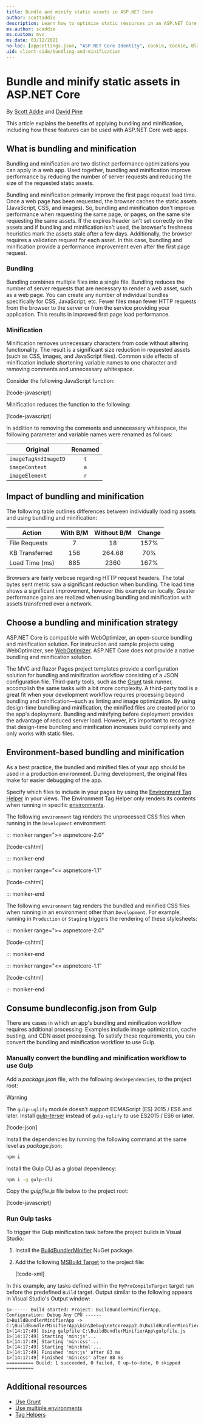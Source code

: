 ```yaml
---
title: Bundle and minify static assets in ASP.NET Core
author: scottaddie
description: Learn how to optimize static resources in an ASP.NET Core web application by applying bundling and minification techniques.
ms.author: scaddie
ms.custom: mvc
ms.date: 03/12/2021
no-loc: [appsettings.json, "ASP.NET Core Identity", cookie, Cookie, Blazor, "Blazor Server", "Blazor WebAssembly", "Identity", "Let's Encrypt", Razor, SignalR]
uid: client-side/bundling-and-minification
---
```

# Bundle and minify static assets in ASP.NET Core

By [Scott Addie](https://twitter.com/Scott_Addie) and [David Pine](https://twitter.com/davidpine7)

This article explains the benefits of applying bundling and minification, including how these features can be used with ASP.NET Core web apps.

## What is bundling and minification

Bundling and minification are two distinct performance optimizations you can apply in a web app. Used together, bundling and minification improve performance by reducing the number of server requests and reducing the size of the requested static assets.

Bundling and minification primarily improve the first page request load time. Once a web page has been requested, the browser caches the static assets (JavaScript, CSS, and images). So, bundling and minification don't improve performance when requesting the same page, or pages, on the same site requesting the same assets. If the expires header isn't set correctly on the assets and if bundling and minification isn't used, the browser's freshness heuristics mark the assets stale after a few days. Additionally, the browser requires a validation request for each asset. In this case, bundling and minification provide a performance improvement even after the first page request.

### Bundling

Bundling combines multiple files into a single file. Bundling reduces the number of server requests that are necessary to render a web asset, such as a web page. You can create any number of individual bundles specifically for CSS, JavaScript, etc. Fewer files mean fewer HTTP requests from the browser to the server or from the service providing your application. This results in improved first page load performance.

### Minification

Minification removes unnecessary characters from code without altering functionality. The result is a significant size reduction in requested assets (such as CSS, images, and JavaScript files). Common side effects of minification include shortening variable names to one character and removing comments and unnecessary whitespace.

Consider the following JavaScript function:

[!code-javascript[](../client-side/bundling-and-minification/samples/BuildBundlerMinifierApp/wwwroot/js/site.js)]

Minification reduces the function to the following:

[!code-javascript[](../client-side/bundling-and-minification/samples/BuildBundlerMinifierApp/wwwroot/js/site.min.js)]

In addition to removing the comments and unnecessary whitespace, the following parameter and variable names were renamed as follows:

Original | Renamed
--- | :---:
`imageTagAndImageID` | `t`
`imageContext` | `a`
`imageElement` | `r`

## Impact of bundling and minification

The following table outlines differences between individually loading assets and using bundling and minification:

Action | With B/M | Without B/M | Change
--- | :---: | :---: | :---:
File Requests  | 7   | 18     | 157%
KB Transferred | 156 | 264.68 | 70%
Load Time (ms) | 885 | 2360   | 167%

Browsers are fairly verbose regarding HTTP request headers. The total bytes sent metric saw a significant reduction when bundling. The load time shows a significant improvement, however this example ran locally. Greater performance gains are realized when using bundling and minification with assets transferred over a network.

## Choose a bundling and minification strategy

ASP.NET Core is compatible with WebOptimizer, an open-source bundling and minification solution. For instruction and sample projects using WebOptimizer, see [WebOptimizer](https://github.com/ligershark/WebOptimizer). ASP.NET Core does not provide a native bundling and minification solution.

The MVC and Razor Pages project templates provide a configuration solution for bundling and minification workflow consisting of a JSON configuration file. Third-party tools, such as the [Grunt](xref:client-side/using-grunt) task runner, accomplish the same tasks with a bit more complexity. A third-party tool is a great fit when your development workflow requires processing beyond bundling and minification&mdash;such as linting and image optimization. By using design-time bundling and minification, the minified files are created prior to the app's deployment. Bundling and minifying before deployment provides the advantage of reduced server load. However, it's important to recognize that design-time bundling and minification increases build complexity and only works with static files.

## Environment-based bundling and minification

As a best practice, the bundled and minified files of your app should be used in a production environment. During development, the original files make for easier debugging of the app.

Specify which files to include in your pages by using the [Environment Tag Helper](xref:mvc/views/tag-helpers/builtin-th/environment-tag-helper) in your views. The Environment Tag Helper only renders its contents when running in specific [environments](xref:fundamentals/environments).

The following `environment` tag renders the unprocessed CSS files when running in the `Development` environment:

::: moniker range=">= aspnetcore-2.0"

[!code-cshtml[](../client-side/bundling-and-minification/samples/BuildBundlerMinifierApp/Pages/_Layout.cshtml?highlight=3&range=21-24)]

::: moniker-end

::: moniker range="<= aspnetcore-1.1"

[!code-cshtml[](../client-side/bundling-and-minification/samples/BuildBundlerMinifierApp/Pages/_Layout.cshtml?highlight=3&range=9-12)]

::: moniker-end

The following `environment` tag renders the bundled and minified CSS files when running in an environment other than `Development`. For example, running in `Production` or `Staging` triggers the rendering of these stylesheets:

::: moniker range=">= aspnetcore-2.0"

[!code-cshtml[](../client-side/bundling-and-minification/samples/BuildBundlerMinifierApp/Pages/_Layout.cshtml?highlight=5&range=25-30)]

::: moniker-end

::: moniker range="<= aspnetcore-1.1"

[!code-cshtml[](../client-side/bundling-and-minification/samples/BuildBundlerMinifierApp/Pages/_Layout.cshtml?highlight=3&range=13-18)]

::: moniker-end

## Consume bundleconfig.json from Gulp

There are cases in which an app's bundling and minification workflow requires additional processing. Examples include image optimization, cache busting, and CDN asset processing. To satisfy these requirements, you can convert the bundling and minification workflow to use Gulp.

### Manually convert the bundling and minification workflow to use Gulp

Add a *package.json* file, with the following `devDependencies`, to the project root:

> [!WARNING]
> The `gulp-uglify` module doesn't support ECMAScript (ES) 2015 / ES6 and later. Install [gulp-terser](https://www.npmjs.com/package/gulp-terser) instead of `gulp-uglify` to use ES2015 / ES6 or later.

[!code-json[](../client-side/bundling-and-minification/samples/BuildBundlerMinifierApp/package.json?range=5-13)]

Install the dependencies by running the following command at the same level as *package.json*:

```bash
npm i
```

Install the Gulp CLI as a global dependency:

```bash
npm i -g gulp-cli
```

Copy the *gulpfile.js* file below to the project root:

[!code-javascript[](../client-side/bundling-and-minification/samples/BuildBundlerMinifierApp/gulpfile.js?range=1-11,14-)]

### Run Gulp tasks

To trigger the Gulp minification task before the project builds in Visual Studio:

1. Install the [BuildBundlerMinifier](https://www.nuget.org/packages/BuildBundlerMinifier) NuGet package.
1. Add the following [MSBuild Target](/visualstudio/msbuild/msbuild-targets) to the project file:

    [!code-xml[](../client-side/bundling-and-minification/samples/BuildBundlerMinifierApp/BuildBundlerMinifierApp.csproj?range=14-16)]

In this example, any tasks defined within the `MyPreCompileTarget` target run before the predefined `Build` target. Output similar to the following appears in Visual Studio's Output window:

```console
1>------ Build started: Project: BuildBundlerMinifierApp, Configuration: Debug Any CPU ------
1>BuildBundlerMinifierApp -> C:\BuildBundlerMinifierApp\bin\Debug\netcoreapp2.0\BuildBundlerMinifierApp.dll
1>[14:17:49] Using gulpfile C:\BuildBundlerMinifierApp\gulpfile.js
1>[14:17:49] Starting 'min:js'...
1>[14:17:49] Starting 'min:css'...
1>[14:17:49] Starting 'min:html'...
1>[14:17:49] Finished 'min:js' after 83 ms
1>[14:17:49] Finished 'min:css' after 88 ms
========== Build: 1 succeeded, 0 failed, 0 up-to-date, 0 skipped ==========
```

## Additional resources

* [Use Grunt](xref:client-side/using-grunt)
* [Use multiple environments](xref:fundamentals/environments)
* [Tag Helpers](xref:mvc/views/tag-helpers/intro)
